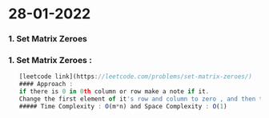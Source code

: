 #  28-01-2022

### 1. Set Matrix Zeroes 


### 1. Set Matrix Zeroes :    
```js
   [leetcode link](https://leetcode.com/problems/set-matrix-zeroes/)
   #### Approach :
   if there is 0 in 0th column or row make a note if it.
   Change the first element of it's row and column to zero , and then traversing change all the elements in that row and column to 0's if the first row/column is 0.   
   ##### Time Complexity : O(m*n) and Space Complexity : O(1)
````
